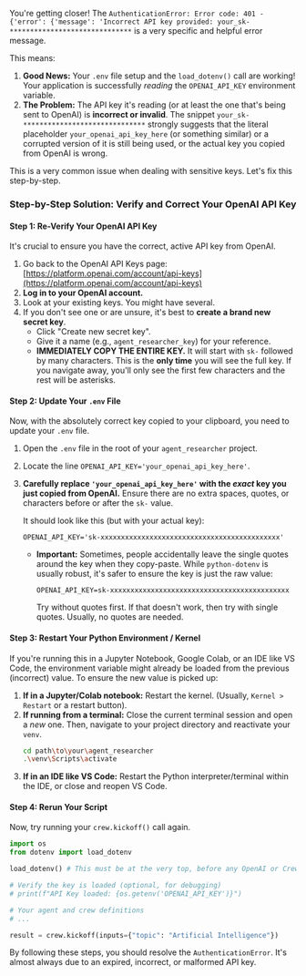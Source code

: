 You're getting closer! The `AuthenticationError: Error code: 401 - {'error': {'message': 'Incorrect API key provided: your_sk-******************************` is a very specific and helpful error message.

This means:

1.  **Good News:** Your `.env` file setup and the `load_dotenv()` call are working! Your application is successfully *reading* the `OPENAI_API_KEY` environment variable.
2.  **The Problem:** The API key it's reading (or at least the one that's being sent to OpenAI) is **incorrect or invalid**. The snippet `your_sk-******************************` strongly suggests that the literal placeholder `your_openai_api_key_here` (or something similar) or a corrupted version of it is still being used, or the actual key you copied from OpenAI is wrong.

This is a very common issue when dealing with sensitive keys. Let's fix this step-by-step.

### **Step-by-Step Solution: Verify and Correct Your OpenAI API Key**

#### **Step 1: Re-Verify Your OpenAI API Key**

It's crucial to ensure you have the correct, active API key from OpenAI.

1.  Go back to the OpenAI API Keys page: [https://platform.openai.com/account/api-keys](https://platform.openai.com/account/api-keys)
2.  **Log in to your OpenAI account.**
3.  Look at your existing keys. You might have several.
4.  If you don't see one or are unsure, it's best to **create a brand new secret key**.
    *   Click "Create new secret key".
    *   Give it a name (e.g., `agent_researcher_key`) for your reference.
    *   **IMMEDIATELY COPY THE ENTIRE KEY.** It will start with `sk-` followed by many characters. This is the **only time** you will see the full key. If you navigate away, you'll only see the first few characters and the rest will be asterisks.

#### **Step 2: Update Your `.env` File**

Now, with the absolutely correct key copied to your clipboard, you need to update your `.env` file.

1.  Open the `.env` file in the root of your `agent_researcher` project.
2.  Locate the line `OPENAI_API_KEY='your_openai_api_key_here'`.
3.  **Carefully replace `'your_openai_api_key_here'` with the *exact* key you just copied from OpenAI.** Ensure there are no extra spaces, quotes, or characters before or after the `sk-` value.

    It should look like this (but with your actual key):
    ```
    OPENAI_API_KEY='sk-xxxxxxxxxxxxxxxxxxxxxxxxxxxxxxxxxxxxxxxxxxxx'
    ```
    *   **Important:** Sometimes, people accidentally leave the single quotes around the key when they copy-paste. While `python-dotenv` is usually robust, it's safer to ensure the key is just the raw value:
        ```
        OPENAI_API_KEY=sk-xxxxxxxxxxxxxxxxxxxxxxxxxxxxxxxxxxxxxxxxxxxx
        ```
        Try without quotes first. If that doesn't work, then try with single quotes. Usually, no quotes are needed.

#### **Step 3: Restart Your Python Environment / Kernel**

If you're running this in a Jupyter Notebook, Google Colab, or an IDE like VS Code, the environment variable might already be loaded from the previous (incorrect) value. To ensure the new value is picked up:

1.  **If in a Jupyter/Colab notebook:** Restart the kernel. (Usually, `Kernel > Restart` or a restart button).
2.  **If running from a terminal:** Close the current terminal session and open a *new* one. Then, navigate to your project directory and reactivate your `venv`.
    ```bash
    cd path\to\your\agent_researcher
    .\venv\Scripts\activate
    ```
3.  **If in an IDE like VS Code:** Restart the Python interpreter/terminal within the IDE, or close and reopen VS Code.

#### **Step 4: Rerun Your Script**

Now, try running your `crew.kickoff()` call again.

```python
import os
from dotenv import load_dotenv

load_dotenv() # This must be at the very top, before any OpenAI or CrewAI calls

# Verify the key is loaded (optional, for debugging)
# print(f"API Key loaded: {os.getenv('OPENAI_API_KEY')}")

# Your agent and crew definitions
# ...

result = crew.kickoff(inputs={"topic": "Artificial Intelligence"})
```

By following these steps, you should resolve the `AuthenticationError`. It's almost always due to an expired, incorrect, or malformed API key.